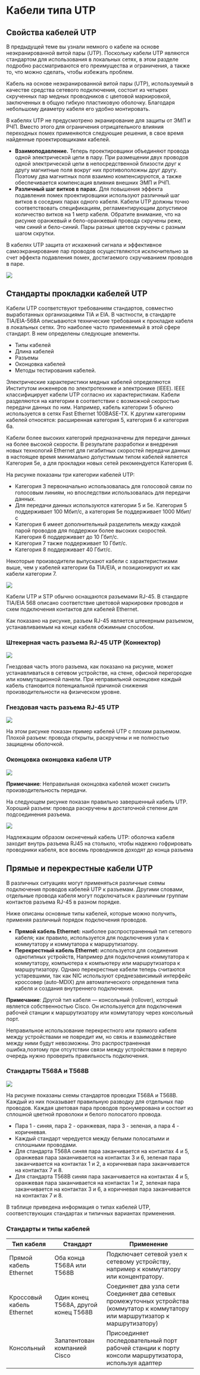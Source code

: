 # Кабели типа UTP

<!-- 4.4.1 -->
## Свойства кабелей UTP

В предыдущей теме вы узнали немного о кабеле на основе неэкранированной витой пары (UTP). Поскольку кабели UTP являются стандартом для использования в локальных сетях, в этом разделе подробно рассматриваются его преимущества и ограничения, а также то, что можно сделать, чтобы избежать проблем.

Кабель на основе неэкранированной витой пары (UTP), используемый в качестве средства сетевого подключения, состоит из четырех скрученных пар медных проводников с цветовой маркировкой, заключенных в общую гибкую пластиковую оболочку. Благодаря небольшому диаметру кабеля его удобно монтировать.

В кабелях UTP не предусмотрено экранирование для защиты от ЭМП и РЧП. Вместо этого для ограничения отрицательного влияния переходных помех применяются следующие решения, в свое время найденные проектировщиками кабелей.

* **Взаимоподавление.**  Теперь проектировщики объединяют провода одной электрической цепи в пару. При размещении двух проводов одной электрической цепи в непосредственной близости друг к другу магнитные поля вокруг них противоположны друг другу. Поэтому два магнитных поля взаимно компенсируются, а также обеспечивается компенсация влияния внешних ЭМП и РЧП.
* **Различный шаг витков в парах.**  Для повышения эффекта подавления помех проектировщики используют различный шаг витков в соседних парах одного кабеля. Кабели UTP должны точно соответствовать спецификациям, регламентирующим допустимое количество витков на 1 метр кабеля. Обратите внимание, что на рисунке оранжевый и бело-оранжевый провода скручены реже, чем синий и бело-синий. Пары разных цветов скручены с разным шагом скрутки.

В кабелях UTP защита от искажений сигнала и эффективное самоэкранирование пар проводов осуществляются исключительно за счет эффекта подавления помех, достигаемого скручиванием проводов в паре.

![](./assets/4.4.1.jpg)

<!-- 4.4.2 -->
## Стандарты прокладки кабелей UTP

Кабели UTP соответствуют требованиям стандартов, совместно выработанных организациями TIA и EIA. В частности, в стандарте TIA/EIA-568A описываются технические требования к прокладке кабеля в локальных сетях. Это наиболее часто применяемый в этой сфере стандарт. В нем определены следующие элементы.

- Типы кабелей
- Длина кабелей
- Разъемы
- Оконцовка кабелей
- Методы тестирования кабелей.

Электрические характеристики медных кабелей определяются Институтом инженеров по электротехнике и электронике (IEEE). IEEE классифицирует кабели UTP согласно их характеристикам. Кабели разделяются на категории в соответствии с возможной скоростью передачи данных по ним. Например, кабель категории 5 обычно используется в сетях Fast Ethernet 100BASE-TX. К другим категориям кабелей относятся: расширенная категория 5, категория 6 и категория 6а.

Кабели более высоких категорий предназначены для передачи данных на более высокой скорости. В результате разработки и внедрения новых технологий Ethernet для гигабитных скоростей передачи данных в настоящее время минимально допустимым типом кабелей является Категория 5e, а для прокладки новых сетей рекомендуется Категория 6.

На рисунке показаны три категории кабелей UTP:

- Категория 3 первоначально использовалась для голосовой связи по голосовым линиям, но впоследствии использовалась для передачи данных.
- Для передачи данных используются категории 5 и 5e. Категория 5 поддерживает 100 Мбит/с, а категория 5e поддерживает 1000 Мбит/с
- Категория 6 имеет дополнительный разделитель между каждой парой проводов для поддержки более высоких скоростей. Категория 6 поддерживает до 10 Гбит/с.
- Категория 7 также поддерживает 10 Гбит/с.
- Категория 8 поддерживает 40 Гбит/с.

Некоторые производители выпускают кабели с характеристиками выше, чем у кабелей категории 6a TIA/EIA, и позиционируют их как кабели категории 7.


![](./assets/4.4.2-1.png)
<!-- /courses/itn-dl/aeece082-34fa-11eb-ad9a-f74babed41a6/af204c90-34fa-11eb-ad9a-f74babed41a6/assets/2dd9d643-1c25-11ea-81a0-ffc2c49b96bc.svg -->

Кабели UTP и STP обычно оснащаются разъемами RJ-45. В стандарте TIA/EIA 568 описано соответствие цветовой маркировки проводов и схем подключения контактов для кабелей Ethernet.

Как показано на рисунке, разъем RJ-45 является штекерным разъемом, устанавливаемым на конце кабеля обжимным способом.

### Штекерная часть разъема RJ-45 UTP (Коннектор)

![](./assets/4.4.2-2.png)
<!-- /courses/itn-dl/aeece082-34fa-11eb-ad9a-f74babed41a6/af204c90-34fa-11eb-ad9a-f74babed41a6/assets/2dd9fd57-1c25-11ea-81a0-ffc2c49b96bc.svg -->

Гнездовая часть этого разъема, как показано на рисунке, может устанавливаться в сетевом устройстве, на стене, офисной перегородке или коммутационной панели. При неправильной оконцовке каждый кабель становится потенциальной причиной снижения производительности на физическом уровне.

### Гнездовая часть разъема RJ-45 UTP

![](./assets/4.4.2-3.png)
<!-- /courses/itn-dl/aeece082-34fa-11eb-ad9a-f74babed41a6/af204c90-34fa-11eb-ad9a-f74babed41a6/assets/2dda2466-1c25-11ea-81a0-ffc2c49b96bc.svg -->

На этом рисунке показан пример кабелей UTP с плохим разъемом. Плохой разъем: провода открыты, раскручены и не полностью защищены оболочкой.

### Оконцовка оконцовка кабеля UTP

![](./assets/4.4.2-4.png)
<!-- /courses/itn-dl/aeece082-34fa-11eb-ad9a-f74babed41a6/af204c90-34fa-11eb-ad9a-f74babed41a6/assets/2dda4b74-1c25-11ea-81a0-ffc2c49b96bc.svg -->

**Примечание**: Неправильная оконцовка кабелей может снизить производительность передачи.

На следующем рисунке показан правильно завершенный кабель UTP. Хороший разъем: провода раскручены в достаточной степени для подсоединения разъема.

![](./assets/4.4.2-5.png)
<!-- /courses/itn-dl/aeece082-34fa-11eb-ad9a-f74babed41a6/af204c90-34fa-11eb-ad9a-f74babed41a6/assets/2dda7282-1c25-11ea-81a0-ffc2c49b96bc.svg -->

Надлежащим образом оконеченый кабель UTP: оболочка кабеля заходит внутрь разъема RJ45 на столькло, чтобы надежно гофрировать проводники кабеля, все восемь проводников доходят до конца разъема

<!-- 4.4.3 -->
## Прямые и перекрестные кабели UTP

В различных ситуациях могут применяться различные схемы подключения проводов кабелей UTP к разъемам. Другими словами, отдельные провода кабеля могут подключаться к различным группам контактов разъема RJ-45 в разном порядке.

Ниже описаны основные типы кабелей, которые можно получить, применяя различный порядок подключения проводов.

* **Прямой кабель Ethernet:**  наиболее распространенный тип сетевого кабеля; как правило, используется для подключения узла к коммутатору и коммутатора к маршрутизатору.
* **Перекрестный кабель Ethernet:**  используется для соединения однотипных устройств, Например для подключения коммутатора к коммутатору, компьютера к компьютеру или маршрутизатора к маршрутизатору. Однако перекрестные кабели теперь считаются устаревшими, так как NIC используют среднезависимый интерфейс кроссовер (auto-MDIX) для автоматического определения типа кабеля и создания внутреннего подключения.

**Примечание**: Другой тип кабеля — консольный (rollover), который является собственностью Cisco. Он используется для подключения рабочей станции к маршрутизатору или коммутатору через консольный порт.

Неправильное использование перекрестного или прямого кабеля между устройствами не повредит им, но связь и взаимодействие между ними будут невозможны. Это распространенная ошибка,поэтому при отсутствии связи между устройствами в первую очередь нужно проверить правильность подключения.

### Стандарты T568A и T568B

![](./assets/4.4.3.png)
<!-- /courses/itn-dl/aeece082-34fa-11eb-ad9a-f74babed41a6/af204c90-34fa-11eb-ad9a-f74babed41a6/assets/2dda9993-1c25-11ea-81a0-ffc2c49b96bc.svg -->


На рисунке показаны схемы стандартов проводки T568A и T568B. Каждый из них показывает правильную разводку для отдельных пар проводов. Каждая цветовая пара проводов пронумерована и состоит из сплошной цветной проволоки и белого полосатого провода. 

* Пара 1 - синяя, пара 2 - оранжевая, пара 3 - зеленая, а пара 4 - коричневая. 
* Каждый стандарт чередуется между белыми полосатыми и сплошными проводами. 
* Для стандарта T568A синяя пара заканчивается на контактах 4 и 5, оранжевая пара заканчивается на контактах 3 и 6, зеленая пара заканчивается на контактах 1 и 2, а коричневая пара заканчивается на контактах 7 и 8. 
* Для стандарта T568B синяя пара заканчивается на контактах 4 и 5, оранжевая пара заканчивается на контактах 1 и 2, зеленая пара заканчивается на контактах 3 и 6, а коричневая пара заканчивается на контактах 7 и 8. 

В таблице приведена информация о типах кабелей UTP, соответствующих стандартах и типичных вариантах применения.

### Стандарты и типы кабелей

| Тип кабеля | Стандарт | Применение |
| --- | --- | --- |
| Прямой кабель Ethernet | Оба конца T568A или T568B | Подключает сетевой узел к сетевому устройству, например к коммутатору или концентратору. |
| Кроссовый кабель Ethernet | Один конец T568A, другой конец T568B | Соединяет два узла сети Соединяет два сетевых промежуточных устройства (коммутатор к коммутатору или маршрутизатор к маршрутизатору) |
| Консольный | Запатентован компанией Cisco | Присоединяет последовательный порт рабочей станции к порту консоли маршрутизатора, используя адаптер |



<!-- 4.4.4 -->
<!--  Упражнение. Схемы подключения кабельных контактов -->


